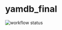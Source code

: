 # yamdb_final
![workflow status](https://github.com/ArtemWhiter/yamdb_final/actions/workflows/yamdb_workflow.yml/badge.svg)
